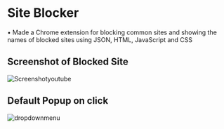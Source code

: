 
# Site Blocker

•	Made a Chrome extension for blocking common sites and showing
 the names of blocked sites using JSON, HTML, JavaScript and CSS
## Screenshot of Blocked Site

![Screenshotyoutube](https://user-images.githubusercontent.com/106978652/174446304-54591e31-4abe-490f-96a7-297ec284f5cd.png)

## Default Popup on click

![dropdownmenu](https://user-images.githubusercontent.com/106978652/174446365-edf38ac0-e1b5-4abf-84cf-a624c3c789c6.png)
